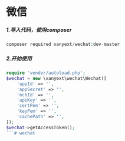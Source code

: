 # 微信

##### 1.导入代码，使用composer
```php
composer required xanyext/wechat:dev-master
```

##### 2.开始使用
```php
require 'vender/autoload.php';
$wechat = new \xanyext\wechat\Wechat([
    'appId' => '',
    'appSecret' => '',
    'mchId' => '',
    'apiKey' => '',
    'certPem' => '',
    'keyPem' => '',
    'cachePath' => '',
]);
$wechat->getAccessToken();
```# wechat
